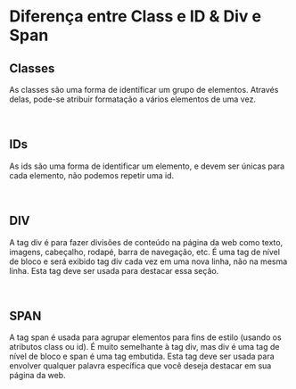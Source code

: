 <h1> Diferença entre Class e ID & Div e Span </h1> 
<h2>Classes</h2>
<p>As classes são uma forma de identificar um grupo de elementos. Através delas, pode-se atribuir formatação a vários elementos de uma vez. </p>
<br>
<h2>IDs</h2>
<p>As ids são uma forma de identificar um elemento, e devem ser únicas para cada elemento, não podemos repetir uma id. </p>
<br>
<h2> DIV </h2>
<p> A tag div é para fazer divisões de conteúdo na página da web como texto, imagens, cabeçalho, rodapé, barra de navegação, etc. É uma tag de nível de bloco e será exibido tag div cada vez em uma nova linha, não na mesma linha. Esta tag deve ser usada para destacar essa seção.</p>
<br>
<h2> SPAN </h2>
<p> A tag span é usada para agrupar elementos para fins de estilo (usando os atributos class ou id). É muito semelhante à tag div, mas div é uma tag de nível de bloco e span é uma tag embutida. Esta tag deve ser usada para envolver qualquer palavra específica que você deseja destacar em sua página da web.</p>

